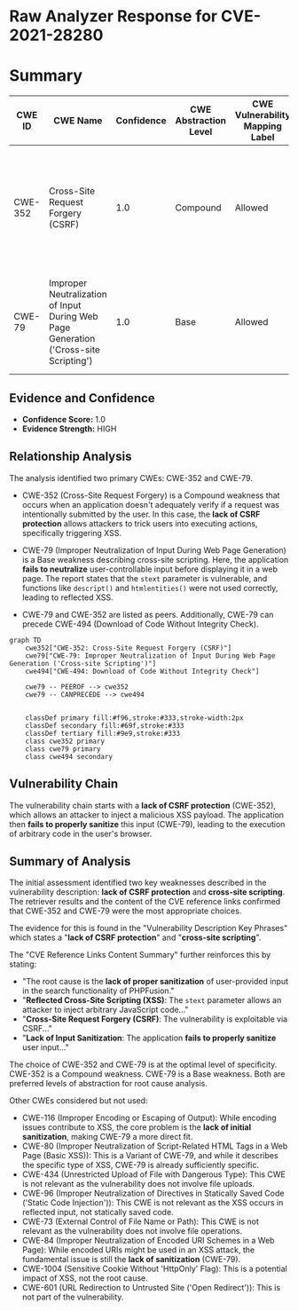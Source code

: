 # Raw Analyzer Response for CVE-2021-28280

# Summary
| CWE ID | CWE Name | Confidence | CWE Abstraction Level | CWE Vulnerability Mapping Label | CWE-Vulnerability Mapping Notes |
|---|---|---|---|---|---|
| CWE-352 | Cross-Site Request Forgery (CSRF) | 1.0 | Compound | Allowed | Primary CWE: The application **lacks CSRF protection**, allowing attackers to force users to perform unwanted actions. |
| CWE-79 | Improper Neutralization of Input During Web Page Generation ('Cross-site Scripting') | 1.0 | Base | Allowed | Primary CWE: The application **fails to properly sanitize** user input, leading to XSS vulnerabilities. |

## Evidence and Confidence

*   **Confidence Score:** 1.0
*   **Evidence Strength:** HIGH

## Relationship Analysis
The analysis identified two primary CWEs: CWE-352 and CWE-79.

*   CWE-352 (Cross-Site Request Forgery) is a Compound weakness that occurs when an application doesn't adequately verify if a request was intentionally submitted by the user. In this case, the **lack of CSRF protection** allows attackers to trick users into executing actions, specifically triggering XSS.

*   CWE-79 (Improper Neutralization of Input During Web Page Generation) is a Base weakness describing cross-site scripting. Here, the application **fails to neutralize** user-controllable input before displaying it in a web page. The report states that the `stext` parameter is vulnerable, and functions like `descript()` and `htmlentities()` were not used correctly, leading to reflected XSS.

*   CWE-79 and CWE-352 are listed as peers. Additionally, CWE-79 can precede CWE-494 (Download of Code Without Integrity Check).

```mermaid
graph TD
    cwe352["CWE-352: Cross-Site Request Forgery (CSRF)"]
    cwe79["CWE-79: Improper Neutralization of Input During Web Page Generation ('Cross-site Scripting')"]
    cwe494["CWE-494: Download of Code Without Integrity Check"]

    cwe79 -- PEEROF --> cwe352
    cwe79 -- CANPRECEDE --> cwe494
    

    classDef primary fill:#f96,stroke:#333,stroke-width:2px
    classDef secondary fill:#69f,stroke:#333
    classDef tertiary fill:#9e9,stroke:#333
    class cwe352 primary
    class cwe79 primary
    class cwe494 secondary
```

## Vulnerability Chain
The vulnerability chain starts with a **lack of CSRF protection** (CWE-352), which allows an attacker to inject a malicious XSS payload. The application then **fails to properly sanitize** this input (CWE-79), leading to the execution of arbitrary code in the user's browser.

## Summary of Analysis
The initial assessment identified two key weaknesses described in the vulnerability description: **lack of CSRF protection** and **cross-site scripting**. The retriever results and the content of the CVE reference links confirmed that CWE-352 and CWE-79 were the most appropriate choices.

The evidence for this is found in the "Vulnerability Description Key Phrases" which states a "**lack of CSRF protection**" and "**cross-site scripting**".

The "CVE Reference Links Content Summary" further reinforces this by stating:

*   "The root cause is the **lack of proper sanitization** of user-provided input in the search functionality of PHPFusion."
*   "**Reflected Cross-Site Scripting (XSS)**: The `stext` parameter allows an attacker to inject arbitrary JavaScript code..."
*   "**Cross-Site Request Forgery (CSRF)**: The vulnerability is exploitable via CSRF..."
*   "**Lack of Input Sanitization**: The application **fails to properly sanitize** user input..."

The choice of CWE-352 and CWE-79 is at the optimal level of specificity. CWE-352 is a Compound weakness. CWE-79 is a Base weakness. Both are preferred levels of abstraction for root cause analysis.

Other CWEs considered but not used:

*   CWE-116 (Improper Encoding or Escaping of Output): While encoding issues contribute to XSS, the core problem is the **lack of initial sanitization**, making CWE-79 a more direct fit.
*   CWE-80 (Improper Neutralization of Script-Related HTML Tags in a Web Page (Basic XSS)): This is a Variant of CWE-79, and while it describes the specific type of XSS, CWE-79 is already sufficiently specific.
*   CWE-434 (Unrestricted Upload of File with Dangerous Type): This CWE is not relevant as the vulnerability does not involve file uploads.
* CWE-96 (Improper Neutralization of Directives in Statically Saved Code ('Static Code Injection')): This CWE is not relevant as the XSS occurs in reflected input, not statically saved code.
* CWE-73 (External Control of File Name or Path): This CWE is not relevant as the vulnerability does not involve file operations.
* CWE-84 (Improper Neutralization of Encoded URI Schemes in a Web Page): While encoded URIs might be used in an XSS attack, the fundamental issue is still the **lack of sanitization** (CWE-79).
* CWE-1004 (Sensitive Cookie Without 'HttpOnly' Flag): This is a potential impact of XSS, not the root cause.
* CWE-601 (URL Redirection to Untrusted Site ('Open Redirect')): This is not part of the vulnerability.